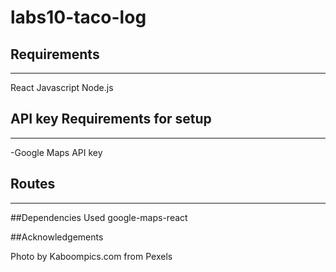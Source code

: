# labs10-taco-log

## Requirements
***

React
Javascript
Node.js


## API key Requirements for setup
***

-Google Maps API key


## Routes
***

##Dependencies Used
google-maps-react


##Acknowledgements 

Photo by Kaboompics.com from Pexels